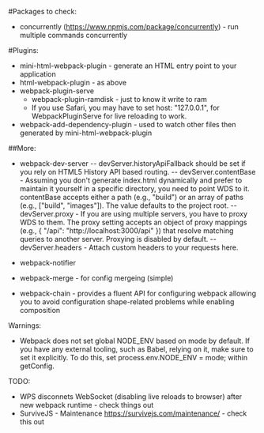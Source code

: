 #Packages to check:
- concurrently (https://www.npmjs.com/package/concurrently) - run multiple commands concurrently

#Plugins:
- mini-html-webpack-plugin - generate an HTML entry point to your application
- html-webpack-plugin - as above
- webpack-plugin-serve
    - webpack-plugin-ramdisk - just to know it write to ram
    - If you use Safari, you may have to set host: "127.0.0.1", for WebpackPluginServe for live reloading to work.
- webpack-add-dependency-plugin - used to watch other files then generated by mini-html-webpack-plugin 

##More:
- webpack-dev-server 
-- devServer.historyApiFallback should be set if you rely on HTML5 History API based routing.
-- devServer.contentBase - Assuming you don't generate index.html dynamically and prefer to maintain it yourself in a specific directory, you need to point WDS to it. contentBase accepts either a path (e.g., "build") or an array of paths (e.g., ["build", "images"]). The value defaults to the project root.
-- devServer.proxy - If you are using multiple servers, you have to proxy WDS to them. The proxy setting accepts an object of proxy mappings (e.g., { "/api": "http://localhost:3000/api" }) that resolve matching queries to another server. Proxying is disabled by default.
-- devServer.headers - Attach custom headers to your requests here.

- webpack-notifier
- webpack-merge - for config mergeing (simple)
- webpack-chain - provides a fluent API for configuring webpack allowing you to avoid configuration shape-related problems while enabling composition


Warnings:
- Webpack does not set global NODE_ENV based on mode by default. If you have any external tooling, such as Babel, relying on it, make sure to set it explicitly. To do this, set process.env.NODE_ENV = mode; within getConfig.

TODO:
- WPS disconnets WebSocket (disabling live reloads to browser) after new webpack runtime - check things out
- SurviveJS - Maintenance https://survivejs.com/maintenance/ - check this out